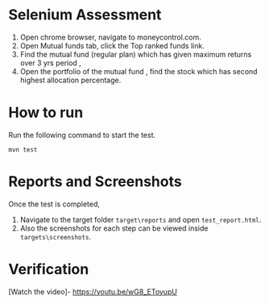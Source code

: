 # Selenium Assessment
1. Open chrome browser, navigate to moneycontrol.com.
2. Open Mutual funds tab, click the Top ranked funds link.
3. Find the mutual fund (regular plan) which has given maximum returns over 3 yrs period ,
4. Open the portfolio of the mutual fund , find the stock  which has second highest allocation percentage.

# How to run
Run the following command to start the test.
```
mvn test
```


# Reports and Screenshots
Once the test is completed,
1. Navigate to the target folder `target\reports` and open `test_report.html`.
2. Also the screenshots for each step can be viewed inside `targets\screenshots`.


# Verification
[Watch the video]- https://youtu.be/wG8_EToyupU
